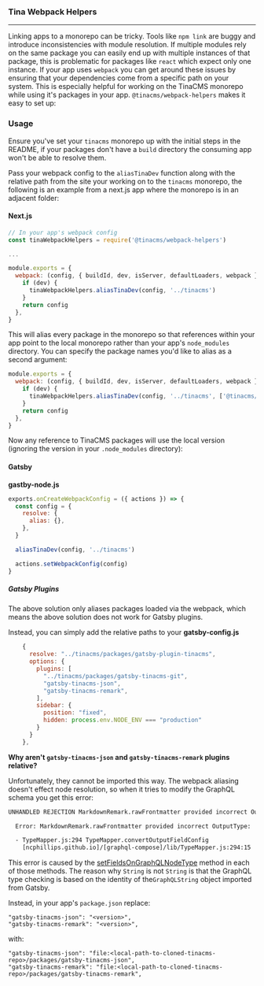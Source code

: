 ### Tina Webpack Helpers

---

Linking apps to a monorepo can be tricky. Tools like `npm link` are buggy and introduce inconsistencies with module resolution. If multiple modules rely on the same package you can easily end up with multiple instances of that package, this is problematic for packages like `react` which expect only one instance. If your app uses `webpack` you can get around these issues by ensuring that your dependencies come from a specific path on your system. This is especially helpful for working on the TinaCMS monorepo while using it's packages in your app. `@tinacms/webpack-helpers` makes it easy to set up:

### Usage

Ensure you've set your `tinacms` monorepo up with the initial steps in the README, if your packages don't have a `build` directory the consuming app won't be able to resolve them.

Pass your webpack config to the `aliasTinaDev` function along with the relative path from the site your working on to the `tinacms` monorepo, the following is an example from a next.js app where the monorepo is in an adjacent folder:

#### Next.js

```js
// In your app's webpack config
const tinaWebpackHelpers = require('@tinacms/webpack-helpers')

...

module.exports = {
  webpack: (config, { buildId, dev, isServer, defaultLoaders, webpack }) => {
    if (dev) {
      tinaWebpackHelpers.aliasTinaDev(config, '../tinacms')
    }
    return config
  },
}
```

This will alias every package in the monorepo so that references within your app point to the local monorepo rather than your app's `node_modules` directory.
You can specify the package names you'd like to alias as a second argument:

```js
module.exports = {
  webpack: (config, { buildId, dev, isServer, defaultLoaders, webpack }) => {
    if (dev) {
      tinaWebpackHelpers.aliasTinaDev(config, '../tinacms', ['@tinacms/forms'])
    }
    return config
  },
}
```

Now any reference to TinaCMS packages will use the local version (ignoring the version in your `.node_modules` directory):

#### Gatsby

**gastby-node.js**

```js
exports.onCreateWebpackConfig = ({ actions }) => {
  const config = {
    resolve: {
      alias: {},
    },
  }

  aliasTinaDev(config, '../tinacms')

  actions.setWebpackConfig(config)
}
```

##### Gatsby Plugins

The above solution only aliases packages loaded via the webpack, which
means the above solution does not work for Gatsby plugins.

Instead, you can simply add the relative paths to your **gatsby-config.js**

```js
    {
      resolve: "../tinacms/packages/gatsby-plugin-tinacms",
      options: {
        plugins: [
          "../tinacms/packages/gatsby-tinacms-git",
          "gatsby-tinacms-json",
          "gatsby-tinacms-remark",
        ],
        sidebar: {
          position: "fixed",
          hidden: process.env.NODE_ENV === "production"
        }
      }
    },
```

**Why aren't `gatsby-tinacms-json` and `gatsby-tinacms-remark` plugins relative?**

Unfortunately, they cannot be imported this way. The webpack aliasing doesn't effect
node resolution, so when it tries to modify the GraphQL schema you get this error:

```bash
UNHANDLED REJECTION MarkdownRemark.rawFrontmatter provided incorrect OutputType: 'String'

  Error: MarkdownRemark.rawFrontmatter provided incorrect OutputType: 'String'

  - TypeMapper.js:294 TypeMapper.convertOutputFieldConfig
    [ncphillips.github.io]/[graphql-compose]/lib/TypeMapper.js:294:15
```

This error is caused by the [setFieldsOnGraphQLNodeType](https://github.com/tinacms/tinacms/blob/master/packages/gatsby-tinacms-remark/gatsby-node.js#L18)
method in each of those methods. The reason why `String` is not `String` is
that the GraphQL type checking is based on the identity of the`GraphQLString`
object imported from Gatsby.

Instead, in your app's `package.json` replace:

```
"gatsby-tinacms-json": "<version>",
"gatsby-tinacms-remark": "<version>",
```

with:

```
"gatsby-tinacms-json": "file:<local-path-to-cloned-tinacms-repo>/packages/gatsby-tinacms-json",
"gatsby-tinacms-remark": "file:<local-path-to-cloned-tinacms-repo>/packages/gatsby-tinacms-remark",
```
